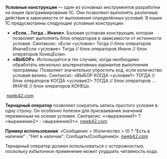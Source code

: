 **Условные конструкции** — один из основных инструментов разработки на языке программирования 1С. Они позволяют выполнять различные действия в зависимости от выполнения определённых условий. В языке 1С предусмотрены следующие условные конструкции:

- **«Если…Тогда…Иначе»**. Базовая условная конструкция, которая позволяет выполнять блок операторов в зависимости от истинности условия. Синтаксис: «Если <условие> Тогда // блок операторов ИначеЕсли <условие> Тогда // блок операторов Иначе // блок операторов КонецЕсли».
- **«ВЫБОР»**. Используется в тех случаях, когда необходимо обработать несколько альтернативных вариантов выполнения программы. Позволяет значительно упростить код, если количество условий велико. Синтаксис: «ВЫБОР КОГДА <условие1> ТОГДА // блок операторов КОГДА <условие2> ТОГДА // блок операторов ... ИНАЧЕ // блок операторов КОНЕЦ».

 [nweb42.com](https://nweb42.com/books/1c/uslovnye-konstruktsii/)

**Тернарный оператор** позволяет сократить запись простого условия в одну строку. Он особенно полезен для присваивания значений переменным на основе условия. Синтаксис: «<выражение1> ? <выражение2> : <выражение3>». [nweb42.com](https://nweb42.com/books/1c/uslovnye-konstruktsii/)

**Пример использования**: «Сообщение = (Количество > 0) ? "Есть в наличии" : "Нет в наличии"; Сообщить(Сообщение)». [nweb42.com](https://nweb42.com/books/1c/uslovnye-konstruktsii/)

Тернарный оператор должен использоваться с осторожностью, поскольку избыточное применение может ухудшить читаемость кода.